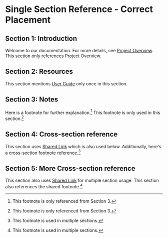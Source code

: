 # Single Section Reference - Correct Placement

## Section 1: Introduction

Welcome to our documentation. For more details, see [Project Overview].
This section only references Project Overview.

[Project Overview]: https://example.com/project-overview

## Section 2: Resources

This section mentions [User Guide] only once in this section.

[User Guide]: https://example.com/user-guide

## Section 3: Notes

Here is a footnote for further explanation.[^section-note]
This footnote is only used in this section.[^section-note]

[^section-note]: This footnote is only referenced from Section 3.

## Section 4: Cross-section reference

This section uses [Shared Link] which is also used below.
Additionally, here's a cross-section footnote reference.[^shared-footnote]

## Section 5: More Cross-section reference

This section also uses [Shared Link] for multiple section usage.
This section also references the shared footnote.[^shared-footnote]

[Shared Link]: https://example.com/shared

[^shared-footnote]: This footnote is used in multiple sections.
